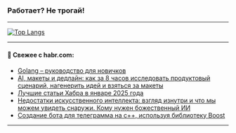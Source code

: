 ### Работает? Не трогай!

---
<!--
#### 🛠️ Technical stack:

![Java](https://img.shields.io/badge/Java-informational?logo=Oracle&style=flat&logoColor=white&color=FF4500)
![Kotlin](https://img.shields.io/badge/Kotlin-informational?logo=Kotlin&style=flat&logoColor=white&color=774D97)
![TS](https://img.shields.io/badge/TypeScript-informational?logo=typeScript&style=flat&logoColor=black&color=017acc)
![Python](https://img.shields.io/badge/Python-informational?logo=Python&style=flat&logoColor=black&color=ffdd54) <br>
![Spring](https://img.shields.io/badge/Spring-informational?logo=Spring&style=flat&logoColor=white&color=6DB33F) 
![SpringBoot](https://img.shields.io/badge/SpringBoot-informational?logo=SpringBoot&style=flat&logoColor=white&color=6DB33F)
![Nest](https://img.shields.io/badge/NestJS-informational?logo=NestJS&style=flat&logoColor=white&color=E0234E) 
![NodeJS](https://img.shields.io/badge/NodeJS-informational?logo=node.js&style=flat&logoColor=white&color=70A760)<br>
![PostgreSQL](https://img.shields.io/badge/PostgreSQL-informational?logo=PostgreSQL&style=flat&logoColor=white&color=DAA520)
![MongoDB](https://img.shields.io/badge/MongoDB-informational?logo=MongoDB&style=flat&logoColor=white&color=870000)
![Apache](https://img.shields.io/badge/Apache-informational?logo=apache&style=flat&logoColor=white&color=f74e28)

___ 
-->

<!--- #### 🛠️ : --->

[![Top Langs](https://github-readme-stats-82jvfl3w3-advtsettinggmailcoms-projects.vercel.app/api/top-langs/?username=zloylis&langs_count=10&hide_title=true&title_color=e6edf3&size_weight=0.5&count_weight=0.5&layout=compact&hide_progress=true&hide_border=true&theme=dracula)](https://github.com/zloylis)

<!---


####  :octocat:&nbsp;&nbsp; Статистика:

![GitHub stats](https://github-readme-stats-u2qms2cxw-advtsettinggmailcoms-projects.vercel.app/api?username=zloylis&show_icons=true&hide_border=true&theme=dracula&title_color=e6edf3&include_all_commits=true&count_private=true&hide_rank=false&hide_title=true&rank_icon=github)
-->
---

#### 💬 Свежее с habr.com:

<!-- BLOG-POST-LIST:START -->
- [Golang – руководство для новичков](https://habr.com/ru/articles/878186/?utm_source=habrahabr&utm_medium=rss&utm_campaign=878186)
- [AI, макеты и дедлайн: как за 8 часов исследовать продуктовый сценарий, нагенерить идей и взяться за макеты](https://habr.com/ru/articles/878518/?utm_source=habrahabr&utm_medium=rss&utm_campaign=878518)
- [Лучшие статьи Хабра в январе 2025 года](https://habr.com/ru/articles/877264/?utm_source=habrahabr&utm_medium=rss&utm_campaign=877264)
- [Недостатки искусственного интеллекта: взгляд изнутри и что мы можем увидеть снаружи. Кому нужен божественный ИИ](https://habr.com/ru/articles/877852/?utm_source=habrahabr&utm_medium=rss&utm_campaign=877852)
- [Создание бота для телеграмма на c++, используя библиотеку Boost](https://habr.com/ru/articles/878510/?utm_source=habrahabr&utm_medium=rss&utm_campaign=878510)
<!-- BLOG-POST-LIST:END -->

---
